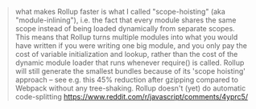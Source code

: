 > what makes Rollup faster is what I called "scope-hoisting" (aka "module-inlining"), i.e. the fact that every module shares the same scope instead of being loaded dynamically from separate scopes.
This means that Rollup turns multiple modules into what you would have written if you were writing one big module, and you only pay the cost of variable initialization and lookup, rather than the cost of the dynamic module loader that runs whenever require() is called.
> Rollup will still generate the smallest bundles because of its 'scope hoisting' approach – see e.g. this 45% reduction after gzipping compared to Webpack without any tree-shaking.
> Rollup doesn't (yet) do automatic code-splitting
> https://www.reddit.com/r/javascript/comments/4yprc5/
